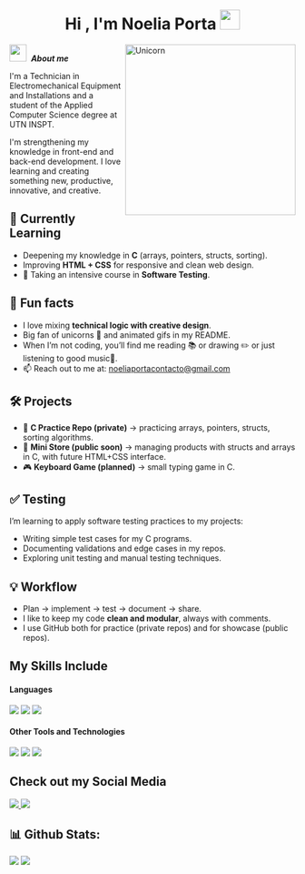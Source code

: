 <h1 align="center">Hi , I'm Noelia Porta <img src="https://media.giphy.com/media/hvRJCLFzcasrR4ia7z/giphy.gif" width="35"></h1>

<img align="right" width=300px alt="Unicorn" src="https://c.tenor.com/GN73MKBawZYAAAAi/busy-cute.gif"/>

<img src="https://media.giphy.com/media/ObNTw8Uzwy6KQ/giphy.gif" width="30px">&nbsp; ***About me***

I'm a Technician in Electromechanical Equipment and Installations and a student of the Applied Computer Science degree at UTN INSPT.

I'm strengthening my knowledge in front-end and back-end development. I love learning and creating something new, productive, innovative, and creative.




## 🚀 Currently Learning
- Deepening my knowledge in **C** (arrays, pointers, structs, sorting).
- Improving **HTML + CSS** for responsive and clean web design.
- 📌 Taking an intensive course in **Software Testing**. 



## 🎨 Fun facts
- I love mixing **technical logic with creative design**.  
- Big fan of unicorns 🦄 and animated gifs in my README.  
- When I’m not coding, you’ll find me reading 📚 or drawing ✏️ or just listening to good music🎵.
- 📫 Reach out to me at: <a href="mailto:noeliaportacontacto@gmail.com">noeliaportacontacto@gmail.com</a>



## 🛠️ Projects
- 📝 **C Practice Repo (private)** → practicing arrays, pointers, structs, sorting algorithms.  
- 🛒 **Mini Store (public soon)** → managing products with structs and arrays in C, with future HTML+CSS interface.  
- 🎮 **Keyboard Game (planned)** → small typing game in C.  



## ✅ Testing
I’m learning to apply software testing practices to my projects:
- Writing simple test cases for my C programs.
- Documenting validations and edge cases in my repos.
- Exploring unit testing and manual testing techniques.



## 💡 Workflow
- Plan → implement → test → document → share.
- I like to keep my code **clean and modular**, always with comments.
- I use GitHub both for practice (private repos) and for showcase (public repos).


## My Skills Include

<h4> Languages </h4>
<span> 
  <img src="https://img.shields.io/badge/HTML5-E34F26?style=for-the-badge&logo=html5&logoColor=white">
  <img src="https://img.shields.io/badge/CSS3-1572B6?style=for-the-badge&logo=css3&logoColor=white">
  <img src="https://img.shields.io/badge/C-00599C?style=for-the-badge&logo=c&logoColor=white">
</span>

<h4> Other Tools and Technologies </h4>
<span>
  <img src="https://img.shields.io/badge/Git-F05032?style=for-the-badge&logo=git&logoColor=white">
  <img src="https://img.shields.io/badge/Xampp-F37623?style=for-the-badge&logo=xampp&logoColor=white">
  <img src="https://img.shields.io/badge/Notion-%23000000.svg?style=for-the-badge&logo=notion&logoColor=white">
</span>

## Check out my Social Media 
 
 <a href= "https://www.instagram.com/portanoeliabri/">
     <img src="https://img.shields.io/badge/Instagram-%23E4405F.svg?style=for-the-badge&logo=Instagram&logoColor=white">
 </a>
 <a href="https://www.linkedin.com/in/noelia-porta-b833a228/">
     <img src="https://img.shields.io/badge/linkedin-%230077B5.svg?style=for-the-badge&logo=linkedin&logoColor=white">
 </a>
 
<h2>📊 Github Stats:</h2> 
 
 [![](https://github-readme-stats.vercel.app/api?username=noeliaporta&show_icons=true&theme=tokyonight&hide_border=true&locale=en)](https://github.com/noeliaporta)
 [![](https://github-readme-streak-stats.herokuapp.com/?user=noeliaporta&theme=material-palenight)](https://github.com/noeliaporta)
 </div>
 
